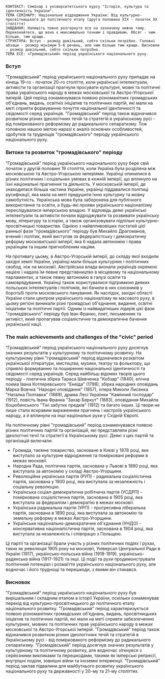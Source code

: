 ```
КОНТЕКСТ: Семінар з університетського курсу "Історія, культура та ідентичність України".
ТЕМА СЕМІНАРУ: Національне відродження України: Від культурно-просвітницького до політичного етапу (друга половина ХІХ - початок ХХ століття)
ЗАВДАННЯ: Напишіть повне розгорнуте есе на зазначену нижче тему. Переконайтеся, що воно є максимально точним і правдивим. Обсяг - чим більше, тим краще.
СТРУКТУРА: Вступ - розмір довільний, себто скільки потрібно. Головні абзаци - розмір мінімум 5-6 речень, але чим більше тим краще. Висновки - розмір довільний, себто скільки потрібно.
ТЕМА ЕСЕ: «Громадівський» період українського національного руху.
```

### Вступ

"Громадівський" період українського національного руху припадає на кінець 19-го - початок 20-го століття, коли українські інтелектуали, активісти та організації прагнули просувати культурні, мовні та політичні права українського народу в межах московської та Австро-Угорської імперій. Цей період ознаменувався появою різноманітних громадських об'єднань, видань, освітніх ініціатив та політичних партій, які мали на меті сприяти формуванню почуття національної ідентичності та свідомості серед українців. "Громадівський" період також відзначився розвитком різних ідеологічних течій та стратегій в українському русі - від поміркованого реформізму до радикального сепаратизму. Тож головною нашою метою наразі є аналіз основних особливостей, здобутків та труднощів "громадівського" періоду українського національного руху.

### Витоки та розвиток "громадівського" періоду

"Громадівський" період українського національного руху бере свій початок у другій половині 19 століття, коли Україна була розділена між московською та Австро-Угорською імперіями. Українці опинилися в різних політичних і соціальних умовах в кожній імперії, що вплинуло на їхні національні прагнення та діяльність. У московській імперії, де знаходилася більша частина України, українці піддавалися політиці русифікації, яка мала на меті придушити їхню культурну та мовну самобутність. Українська мова була заборонена для публічного використання та освіти, а будь-які прояви українського націоналізму переслідувалися імперською владою. У відповідь деякі українські інтелектуали та активісти почали відроджувати та розвивати українську мову, літературу та історію, а також організовувати підпільні культурно-просвітницькі товариства. Однією з найвпливовіших постатей цієї ранньої фази "громадівського" періоду був Михайло Драгоманов, вчений і політик, який виступав за федералістську і демократичну реформу московитської імперії, яка б надала автономію і права українцям та іншим пригнобленим націям.

На противагу цьому, в Австро-Угорській імперії, до складу якої входили західні землі України, українці мали більше культурних і політичних свобод, ніж на московії. Австрійська влада визнала українців окремою нацією і надала їм певне представництво в місцевому та національному парламентах, а також певну автономію в галузі освіти та самоврядування. Українці також користувалися підтримкою деяких польських інтелектуалів і політиків, які бачили в них союзників у боротьбі проти московського панування. Як наслідок, західні області України стали центром українського націоналізму як масового руху, в цьому регіоні виникали різні громадські об'єднання, видання, освітні ініціативи та політичні партії. Одним із найвидатніших лідерів цієї фази "громадівського" періоду був Іван Франко, поет, письменник та активіст, який пропагував соціалістичне та демократичне бачення української нації.

### The main achievements and challenges of the "civic" period

"Громадівський" період українського національного руху досягнув значних результатів у культурному та політичному розвитку. На культурному рівні "громадівський" період відзначився розквітом української літератури, мистецтва, музики, театру та фольклору, що сприяло формуванню та поширенню національної ідентичності та свідомості серед українців. Серед найбільш відомих творів цього періоду - поетична збірка Тараса Шевченка "Кобзар" (1840), епічна поема Івана Котляревського "Енеїда" (1798), збірка народних оповідань Марка Вовчка "Народні оповідання" (1857), опера Миколи Лисенка "Наталка Полтавка" (1889), драма Лесі Українки "Камінний господар" (1912), повість Івана Франка "Захар Беркут" (1883), оповідання Михайла Коцюбинського "Тіні забутих предків" (1912) та багато інших. Ці твори не лише стали яскравим вираженням прагнень і настроїв українського народу, а й вплинули на інші національні рухи у Східній Європі.

На політичному рівні "громадівський" період ознаменувався появою різних політичних партій та організацій, які представляли різні ідеологічні течії та стратегії в Українському русі. Деякі з цих партій та організацій включали:

- Громада, таємне товариство, засноване в Києві у 1878 році, яке виступало за культурне відродження та помірковані реформи в межах московії.
- Народна Рада, політична партія, заснована у Львові в 1890 році, яка виступала за автономію у складі Австро-Угорщини.
- Революційна українська партія (РУП) - радикальна соціалістична партія, заснована у 1900 році, яка виступала за незалежність і соціальну революцію.
- Українська соціал-демократична робітнича партія (УСДРП) - поміркована соціалістична партія, заснована в 1905 році, яка виступала за федералізм і демократію в межах московії.
- Українська радикальна партія (УРП) - прогресивна ліберальна партія, заснована в 1890 році, яка виступала за автономію та земельну реформу в межах Австро-Угорщини.
- Українське національно-демократичне об'єднання (УНДО) - консервативна націоналістична партія, заснована в 1904 році, яка виступала за незалежність і співпрацю з Польщею.

Ці партії та організації брали участь у різних політичних подіях і рухах, таких як революція 1905 року на московії, Універсал Центральної Ради в Україні (1917), українсько-польська війна (1918-1919), українсько-радянська війна (1917-1921) та інші. Ці події та рухи продемонстрували політичний потенціал і розмаїття українського національного руху, але водночас і його труднощі та перешкоди, з якими він стикався.

### Висновок

"Громадівський" період українського національного руху був вирішальним і складним етапом в історії України, оскільки ознаменував перехід від культурно-просвітницького до політичного етапу національного розвитку. "Громадівський" період характеризується появою різноманітних громадських об'єднань, видань, просвітницьких ініціатив та політичних партій, які мали на меті сприяти забезпеченню культурних, мовних та політичних прав українського народу в межах московської та Австро-Угорської імперій. "Громадівський" період також відзначився розвитком різних ідеологічних течій та стратегій в Українському русі - від поміркованого реформізму до радикального сепаратизму. "Громадівський" період досягнув значних результатів у культурному та політичному розвитку, але водночас зіткнувся з серйозними викликами та перешкодами, такими як імперські репресії, внутрішні поділи, зовнішні війни та іноземні інтервенції. "Громадівський" період заклав підвалини для майбутнього розвитку українського національного руху та державності у 20-му та 21-му століттях.
